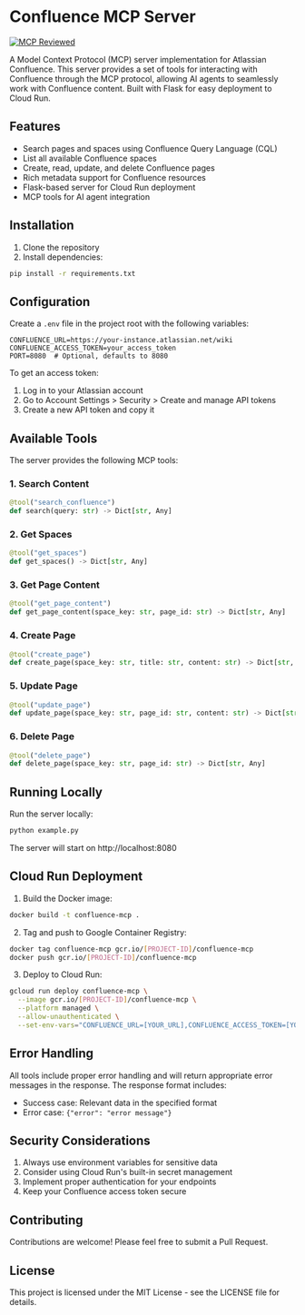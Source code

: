 # Confluence MCP Server

[![MCP Reviewed](https://img.shields.io/badge/MCP%20Reviewed-✓-blue)](https://mcpreview.com/mcp-servers/pawankumar94/confluence-mcp-server)

A Model Context Protocol (MCP) server implementation for Atlassian Confluence. This server provides a set of tools for interacting with Confluence through the MCP protocol, allowing AI agents to seamlessly work with Confluence content. Built with Flask for easy deployment to Cloud Run.

## Features

- Search pages and spaces using Confluence Query Language (CQL)
- List all available Confluence spaces
- Create, read, update, and delete Confluence pages
- Rich metadata support for Confluence resources
- Flask-based server for Cloud Run deployment
- MCP tools for AI agent integration

## Installation

1. Clone the repository
2. Install dependencies:
```bash
pip install -r requirements.txt
```

## Configuration

Create a `.env` file in the project root with the following variables:

```env
CONFLUENCE_URL=https://your-instance.atlassian.net/wiki
CONFLUENCE_ACCESS_TOKEN=your_access_token
PORT=8080  # Optional, defaults to 8080
```

To get an access token:
1. Log in to your Atlassian account
2. Go to Account Settings > Security > Create and manage API tokens
3. Create a new API token and copy it

## Available Tools

The server provides the following MCP tools:

### 1. Search Content
```python
@tool("search_confluence")
def search(query: str) -> Dict[str, Any]
```

### 2. Get Spaces
```python
@tool("get_spaces")
def get_spaces() -> Dict[str, Any]
```

### 3. Get Page Content
```python
@tool("get_page_content")
def get_page_content(space_key: str, page_id: str) -> Dict[str, Any]
```

### 4. Create Page
```python
@tool("create_page")
def create_page(space_key: str, title: str, content: str) -> Dict[str, Any]
```

### 5. Update Page
```python
@tool("update_page")
def update_page(space_key: str, page_id: str, content: str) -> Dict[str, Any]
```

### 6. Delete Page
```python
@tool("delete_page")
def delete_page(space_key: str, page_id: str) -> Dict[str, Any]
```

## Running Locally

Run the server locally:
```bash
python example.py
```

The server will start on http://localhost:8080

## Cloud Run Deployment

1. Build the Docker image:
```bash
docker build -t confluence-mcp .
```

2. Tag and push to Google Container Registry:
```bash
docker tag confluence-mcp gcr.io/[PROJECT-ID]/confluence-mcp
docker push gcr.io/[PROJECT-ID]/confluence-mcp
```

3. Deploy to Cloud Run:
```bash
gcloud run deploy confluence-mcp \
  --image gcr.io/[PROJECT-ID]/confluence-mcp \
  --platform managed \
  --allow-unauthenticated \
  --set-env-vars="CONFLUENCE_URL=[YOUR_URL],CONFLUENCE_ACCESS_TOKEN=[YOUR_TOKEN]"
```

## Error Handling

All tools include proper error handling and will return appropriate error messages in the response. The response format includes:
- Success case: Relevant data in the specified format
- Error case: `{"error": "error message"}`

## Security Considerations

1. Always use environment variables for sensitive data
2. Consider using Cloud Run's built-in secret management
3. Implement proper authentication for your endpoints
4. Keep your Confluence access token secure

## Contributing

Contributions are welcome! Please feel free to submit a Pull Request.

## License

This project is licensed under the MIT License - see the LICENSE file for details. 